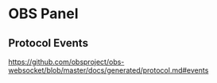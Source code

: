 # OBS Panel

## Protocol Events
https://github.com/obsproject/obs-websocket/blob/master/docs/generated/protocol.md#events